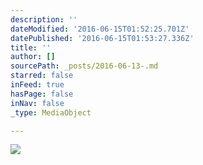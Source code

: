 ```yaml
---
description: ''
dateModified: '2016-06-15T01:52:25.701Z'
datePublished: '2016-06-15T01:53:27.336Z'
title: ''
author: []
sourcePath: _posts/2016-06-13-.md
starred: false
inFeed: true
hasPage: false
inNav: false
_type: MediaObject

---
```

![](https://the-grid-user-content.s3-us-west-2.amazonaws.com/5da00324-87d7-4c7c-88fd-e7c7c2eb2297.png)